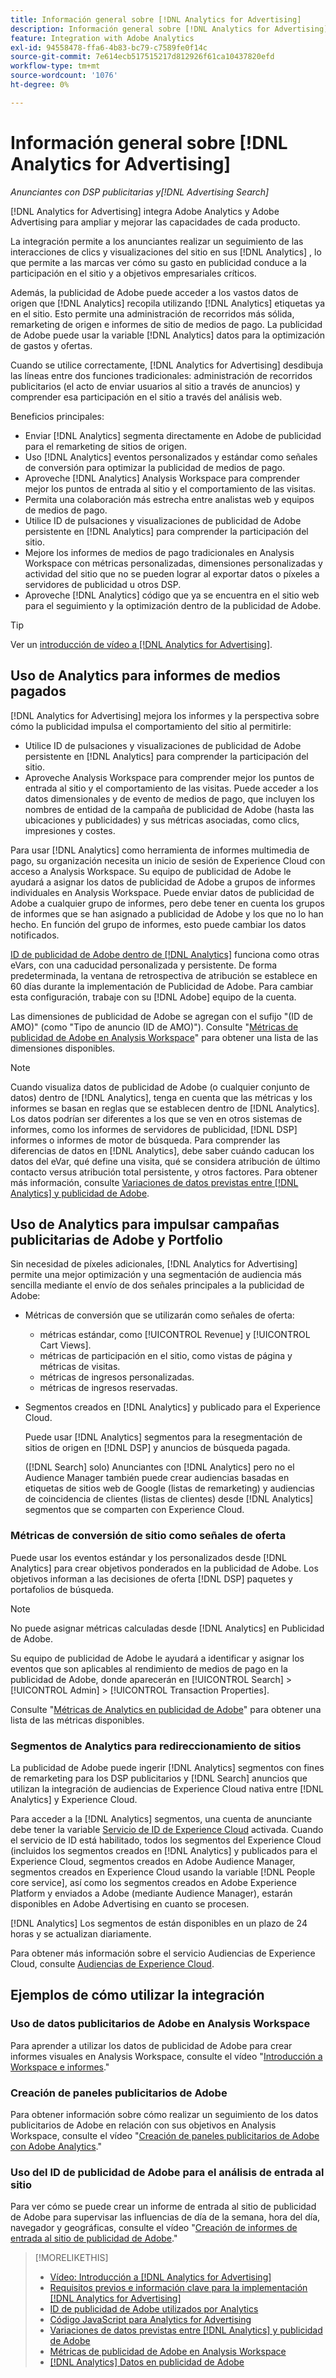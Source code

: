 ```yaml
---
title: Información general sobre [!DNL Analytics for Advertising]
description: Información general sobre [!DNL Analytics for Advertising]
feature: Integration with Adobe Analytics
exl-id: 94558478-ffa6-4b83-bc79-c7589fe0f14c
source-git-commit: 7e614ecb517515217d812926f61ca10437820efd
workflow-type: tm+mt
source-wordcount: '1076'
ht-degree: 0%

---
```


# Información general sobre [!DNL Analytics for Advertising]

*Anunciantes con DSP publicitarias y[!DNL Advertising Search]*

[!DNL Analytics for Advertising] integra Adobe Analytics y Adobe Advertising para ampliar y mejorar las capacidades de cada producto.

La integración permite a los anunciantes realizar un seguimiento de las interacciones de clics y visualizaciones del sitio en sus [!DNL Analytics] , lo que permite a las marcas ver cómo su gasto en publicidad conduce a la participación en el sitio y a objetivos empresariales críticos.

Además, la publicidad de Adobe puede acceder a los vastos datos de origen que [!DNL Analytics] recopila utilizando [!DNL Analytics] etiquetas ya en el sitio. Esto permite una administración de recorridos más sólida, remarketing de origen e informes de sitio de medios de pago. La publicidad de Adobe puede usar la variable [!DNL Analytics] datos para la optimización de gastos y ofertas.

Cuando se utilice correctamente, [!DNL Analytics for Advertising] desdibuja las líneas entre dos funciones tradicionales: administración de recorridos publicitarios (el acto de enviar usuarios al sitio a través de anuncios) y comprender esa participación en el sitio a través del análisis web.

Beneficios principales:

* Enviar [!DNL Analytics] segmenta directamente en Adobe de publicidad para el remarketing de sitios de origen.
* Uso [!DNL Analytics] eventos personalizados y estándar como señales de conversión para optimizar la publicidad de medios de pago.
* Aproveche [!DNL Analytics] Analysis Workspace para comprender mejor los puntos de entrada al sitio y el comportamiento de las visitas.
* Permita una colaboración más estrecha entre analistas web y equipos de medios de pago.
* Utilice ID de pulsaciones y visualizaciones de publicidad de Adobe persistente en [!DNL Analytics] para comprender la participación del sitio.
* Mejore los informes de medios de pago tradicionales en Analysis Workspace con métricas personalizadas, dimensiones personalizadas y actividad del sitio que no se pueden lograr al exportar datos o píxeles a servidores de publicidad u otros DSP.
* Aproveche [!DNL Analytics] código que ya se encuentra en el sitio web para el seguimiento y la optimización dentro de la publicidad de Adobe.

>[!TIP]
>
> Ver un [introducción de vídeo a [!DNL Analytics for Advertising]](https://experienceleague.adobe.com/docs/advertising-learn/tutorials/analytics/intro-a4adc.html?lang=en#analytics).

## Uso de Analytics para informes de medios pagados

[!DNL Analytics for Advertising] mejora los informes y la perspectiva sobre cómo la publicidad impulsa el comportamiento del sitio al permitirle:

* Utilice ID de pulsaciones y visualizaciones de publicidad de Adobe persistente en [!DNL Analytics] para comprender la participación del sitio.
* Aproveche Analysis Workspace para comprender mejor los puntos de entrada al sitio y el comportamiento de las visitas. Puede acceder a los datos dimensionales y de evento de medios de pago, que incluyen los nombres de entidad de la campaña de publicidad de Adobe (hasta las ubicaciones y publicidades) y sus métricas asociadas, como clics, impresiones y costes.

Para usar [!DNL Analytics] como herramienta de informes multimedia de pago, su organización necesita un inicio de sesión de Experience Cloud con acceso a Analysis Workspace. Su equipo de publicidad de Adobe le ayudará a asignar los datos de publicidad de Adobe a grupos de informes individuales en Analysis Workspace. Puede enviar datos de publicidad de Adobe a cualquier grupo de informes, pero debe tener en cuenta los grupos de informes que se han asignado a publicidad de Adobe y los que no lo han hecho. En función del grupo de informes, esto puede cambiar los datos notificados.

[ID de publicidad de Adobe dentro de [!DNL Analytics]](ids.md) funciona como otras eVars, con una caducidad personalizada y persistente. De forma predeterminada, la ventana de retrospectiva de atribución se establece en 60 días durante la implementación de Publicidad de Adobe. Para cambiar esta configuración, trabaje con su [!DNL Adobe] equipo de la cuenta.

Las dimensiones de publicidad de Adobe se agregan con el sufijo &quot;(ID de AMO)&quot; (como &quot;Tipo de anuncio (ID de AMO)&quot;). Consulte &quot;[Métricas de publicidad de Adobe en Analysis Workspace](advertising-metrics-in-analytics.md)&quot; para obtener una lista de las dimensiones disponibles.

>[!NOTE]
>
> Cuando visualiza datos de publicidad de Adobe (o cualquier conjunto de datos) dentro de [!DNL Analytics], tenga en cuenta que las métricas y los informes se basan en reglas que se establecen dentro de [!DNL Analytics]. Los datos podrían ser diferentes a los que se ven en otros sistemas de informes, como los informes de servidores de publicidad, [!DNL DSP] informes o informes de motor de búsqueda. Para comprender las diferencias de datos en [!DNL Analytics], debe saber cuándo caducan los datos del eVar, qué define una visita, qué se considera atribución de último contacto versus atribución total persistente, y otros factores. Para obtener más información, consulte [Variaciones de datos previstas entre [!DNL Analytics] y publicidad de Adobe](data-variances.md).

## Uso de Analytics para impulsar campañas publicitarias de Adobe y Portfolio

Sin necesidad de píxeles adicionales, [!DNL Analytics for Advertising] permite una mejor optimización y una segmentación de audiencia más sencilla mediante el envío de dos señales principales a la publicidad de Adobe:

* Métricas de conversión que se utilizarán como señales de oferta:
   * métricas estándar, como [!UICONTROL Revenue] y [!UICONTROL Cart Views].
   * métricas de participación en el sitio, como vistas de página y métricas de visitas.
   * métricas de ingresos personalizadas.
   * métricas de ingresos reservadas.
* Segmentos creados en [!DNL Analytics] y publicado para el Experience Cloud.

   Puede usar [!DNL Analytics] segmentos para la resegmentación de sitios de origen en [!DNL DSP] y anuncios de búsqueda pagada.

   ([!DNL Search] solo) Anunciantes con [!DNL Analytics] pero no el Audience Manager también puede crear audiencias basadas en etiquetas de sitios web de Google (listas de remarketing) y audiencias de coincidencia de clientes (listas de clientes) desde [!DNL Analytics] segmentos que se comparten con Experience Cloud.

### Métricas de conversión de sitio como señales de oferta

Puede usar los eventos estándar y los personalizados desde [!DNL Analytics] para crear objetivos ponderados en la publicidad de Adobe. Los objetivos informan a las decisiones de oferta [!DNL DSP] paquetes y portafolios de búsqueda.

>[!NOTE]
>
> No puede asignar métricas calculadas desde [!DNL Analytics] en Publicidad de Adobe.

Su equipo de publicidad de Adobe le ayudará a identificar y asignar los eventos que son aplicables al rendimiento de medios de pago en la publicidad de Adobe, donde aparecerán en [!UICONTROL Search] > [!UICONTROL Admin] > [!UICONTROL Transaction Properties].

Consulte &quot;[Métricas de Analytics en publicidad de Adobe](analytics-data-in-advertising.md)&quot; para obtener una lista de las métricas disponibles.

### Segmentos de Analytics para redireccionamiento de sitios

La publicidad de Adobe puede ingerir [!DNL Analytics] segmentos con fines de remarketing para los DSP publicitarios y [!DNL Search] anuncios que utilizan la integración de audiencias de Experience Cloud nativa entre [!DNL Analytics] y Experience Cloud.

Para acceder a la [!DNL Analytics] segmentos, una cuenta de anunciante debe tener la variable [Servicio de ID de Experience Cloud](https://experienceleague.adobe.com/docs/id-service/using/home.html) activada. Cuando el servicio de ID está habilitado, todos los segmentos del Experience Cloud (incluidos los segmentos creados en [!DNL Analytics] y publicados para el Experience Cloud, segmentos creados en Adobe Audience Manager, segmentos creados en Experience Cloud usando la variable [!DNL People core service], así como los segmentos creados en Adobe Experience Platform y enviados a Adobe (mediante Audience Manager), estarán disponibles en Adobe Advertising en cuanto se procesen.

[!DNL Analytics] Los segmentos de están disponibles en un plazo de 24 horas y se actualizan diariamente.

Para obtener más información sobre el servicio Audiencias de Experience Cloud, consulte [Audiencias de Experience Cloud](https://experienceleague.adobe.com/docs/core-services/interface/audiences/audience-library.html).

## Ejemplos de cómo utilizar la integración

### Uso de datos publicitarios de Adobe en Analysis Workspace

Para aprender a utilizar los datos de publicidad de Adobe para crear informes visuales en Analysis Workspace, consulte el vídeo &quot;[Introducción a Workspace e informes](https://experienceleague.adobe.com/docs/advertising-learn/tutorials/analytics/analytics-analysis-workspace-a4adc.html).&quot;

### Creación de paneles publicitarios de Adobe

Para obtener información sobre cómo realizar un seguimiento de los datos publicitarios de Adobe en relación con sus objetivos en Analysis Workspace, consulte el vídeo &quot;[Creación de paneles publicitarios de Adobe con Adobe Analytics](https://experienceleague.adobe.com/docs/advertising-learn/tutorials/analytics/analytics-dashboards-a4adc.html).&quot;

### Uso del ID de publicidad de Adobe para el análisis de entrada al sitio

Para ver cómo se puede crear un informe de entrada al sitio de publicidad de Adobe para supervisar las influencias de día de la semana, hora del día, navegador y geográficas, consulte el vídeo &quot;[Creación de informes de entrada al sitio de publicidad de Adobe](https://experienceleague.adobe.com/docs/advertising-learn/tutorials/analytics/analytics-site-entry-a4adc.html).&quot;

>[!MORELIKETHIS]
>
>* [Vídeo: Introducción a [!DNL Analytics for Advertising]](https://experienceleague.adobe.com/docs/advertising-learn/tutorials/analytics/intro-a4adc.html)
>* [Requisitos previos e información clave para la implementación [!DNL Analytics for Advertising]](prerequisites.md)
>* [ID de publicidad de Adobe utilizados por Analytics](ids.md)
>* [Código JavaScript para Analytics for Advertising](/help/integrations/analytics/javascript.md)
>* [Variaciones de datos previstas entre [!DNL Analytics] y publicidad de Adobe](data-variances.md)
>* [Métricas de publicidad de Adobe en Analysis Workspace](/help/integrations/analytics/advertising-metrics-in-analytics.md)
>* [[!DNL Analytics] Datos en publicidad de Adobe](/help/integrations/analytics/analytics-data-in-advertising.md)

